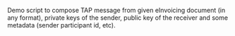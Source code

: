 Demo script to compose TAP message from given eInvoicing document (in any format), private keys of the sender, public key of the receiver and some metadata (sender participant id, etc).
